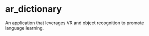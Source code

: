 # ar_dictionary
An application that leverages VR and object recognition to promote language learning.
